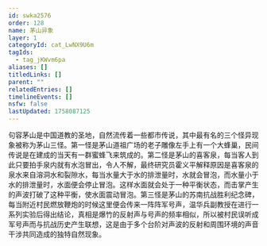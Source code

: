 ```yaml
---
id: swka2576
order: 128
name: 茅山异象
layer: 1
categoryId: cat_LwNX9U6m
tagIds:
  - tag_jKWvm6pa
aliases: []
titledLinks: []
parent: ""
relatedEntries: []
timelineEvents: []
nsfw: false
lastUpdated: 1758087125
---
```


句容茅山是中国道教的圣地，自然流传着一些都市传说，其中最有名的三个怪异现象被称为茅山三怪。第一怪是茅山道祖广场的老子雕像左手上有一个大蜂巢，民间传说是在建成的当天有一群蜜蜂飞来筑成的。第二怪是茅山的喜客泉，每当客人到此只要拍手泉内就有水泡冒出，令人不解，最终研究员霍义平解释原因是喜客泉的泉水来自溶洞水和裂隙水，每当水量大于水的排泄量时，水就会冒泡，而水量小于水的排泄量时，水面便会停止冒泡。这样水面就会处于一种平衡状态，而击掌产生的声波打破了这种平衡，使水面震动冒泡。第三怪是茅山的苏南抗战胜利纪念碑，每当附近村民燃放鞭炮的时候这里便会传来一阵阵军号声，温华兵副教授在进行一系列实验后得出结论，真相是爆竹的反射声与号声的频率相似，所以被村民误听成军号声而与抗战历史产生联想，这是由于多个台阶对声波的反射和周围环境的声音干涉共同造成的独特自然现象。